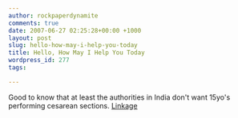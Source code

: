 ```yaml
---
author: rockpaperdynamite
comments: true
date: 2007-06-27 02:25:28+00:00 +1000
layout: post
slug: hello-how-may-i-help-you-today
title: Hello, How May I Help You Today
wordpress_id: 277
tags:

---
```


Good to know that at least the authorities in India don't want 15yo's performing cesarean sections. [Linkage](http://http://www.msnbc.msn.com/id/19440884/?GT1=10056)
